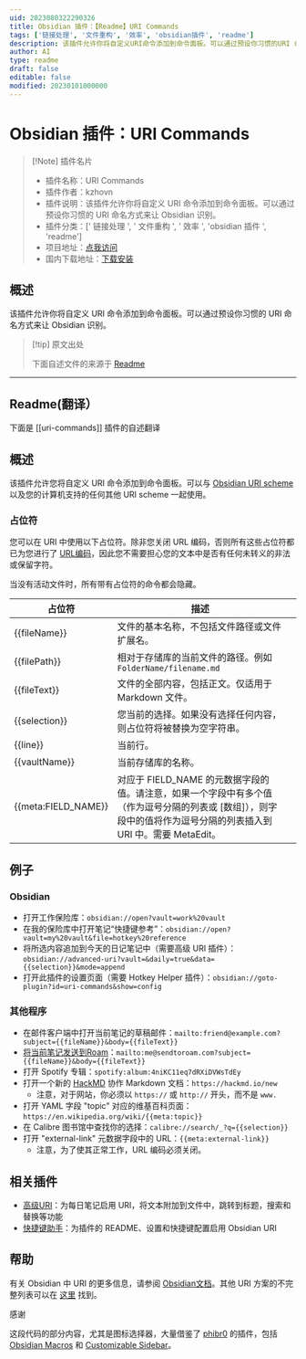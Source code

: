 ```yaml
---
uid: 2023080322290326
title: Obsidian 插件：【Readme】URI Commands
tags: ['链接处理', '文件重构', '效率', 'obsidian插件', 'readme']
description: 该插件允许你将自定义URI命令添加到命令面板。可以通过预设你习惯的URI 命名方式来让 Obsidian 识别。
author: AI
type: readme
draft: false
editable: false
modified: 20230101000000
---
```


# Obsidian 插件：URI Commands

> [!Note] 插件名片
> - 插件名称：URI Commands
> - 插件作者：kzhovn
> - 插件说明：该插件允许你将自定义 URI 命令添加到命令面板。可以通过预设你习惯的 URI 命名方式来让 Obsidian 识别。
> - 插件分类：[' 链接处理 ', ' 文件重构 ', ' 效率 ', 'obsidian 插件 ', 'readme']
> - 项目地址：[点我访问](https://github.com/kzhovn/uri-commands-obsidian)
> - 国内下载地址：[下载安装](https://pkmer.cn/products/plugin/pluginMarket/?uri-commands)

## 概述

该插件允许你将自定义 URI 命令添加到命令面板。可以通过预设你习惯的 URI 命名方式来让 Obsidian 识别。

> [!tip] 原文出处
>
>下面自述文件的来源于 [Readme](https://ghproxy.net/https://raw.githubusercontent.com/kzhovn/uri-commands-obsidian/master/README.md)
>

---

## Readme(翻译）

下面是 [[uri-commands]] 插件的自述翻译

## 概述

该插件允许您将自定义 URI 命令添加到命令面板。可以与 [Obsidian URI scheme](https://help.obsidian.md/Advanced+topics/Using+obsidian+URI) 以及您的计算机支持的任何其他 URI scheme 一起使用。

### 占位符

您可以在 URI 中使用以下占位符。除非您关闭 URL 编码，否则所有这些占位符都已为您进行了 [URL编码](https://en.wikipedia.org/wiki/Percent-encoding)，因此您不需要担心您的文本中是否有任何未转义的非法或保留字符。

当没有活动文件时，所有带有占位符的命令都会隐藏。

| 占位符              | 描述                                                                                                                                                                                                                                                                                                                                             |     |
| ------------------- | --------------------------------------------------------------------------------------------------------------------------------------------------------------------------------------------------------------------------------------------------------------------------------------------------------------------------------------------------- | --- |
| {{fileName}}        | 文件的基本名称，不包括文件路径或文件扩展名。                                                                                                                                                                                                                                                                                                      |     |
| {{filePath}}            | 相对于存储库的当前文件的路径。例如 `FolderName/filename.md`                                                                                                                                                                                                                                                                                                                             |     |
| {{fileText}}        | 文件的全部内容，包括正文。仅适用于 Markdown 文件。                                                                                                                                                                                                                                                                                                                               |     |
| {{selection}}       | 您当前的选择。如果没有选择任何内容，则占位符将被替换为空字符串。                                                                                                                                                                                                                                         |     |
| {{line}}            | 当前行。                                                                                                                                                                                                                                                                                                                                       |     |
| {{vaultName}}            | 当前存储库的名称。                                                                                                                                                                                                                                                                                                               |     |
| {{meta:FIELD_NAME}} | 对应于 FIELD_NAME 的元数据字段的值。请注意，如果一个字段中有多个值（作为逗号分隔的列表或 [数组]），则字段中的值将作为逗号分隔的列表插入到 URI 中。需要 MetaEdit。 |     |

## 例子

### Obsidian

- 打开工作保险库：`obsidian://open?vault=work%20vault`
- 在我的保险库中打开笔记“快捷键参考”：`obsidian://open?vault=my%20vault&file=hotkey%20reference`
- 将所选内容追加到今天的日记笔记中（需要高级 URI 插件）：`obsidian://advanced-uri?vault=&daily=true&data={{selection}}&mode=append`
- 打开此插件的设置页面（需要 Hotkey Helper 插件）：`obsidian://goto-plugin?id=uri-commands&show=config`

### 其他程序

- 在邮件客户端中打开当前笔记的草稿邮件：`mailto:friend@example.com?subject={{fileName}}&body={{fileText}}`
- [将当前笔记发送到Roam](http://www.sendtoroam.com/)：`mailto:me@sendtoroam.com?subject={{fileName}}&body={{fileText}}`
- 打开 Spotify 专辑：`spotify:album:4niKC11eq7dRXiDVWsTdEy`
- 打开一个新的 [HackMD](https://hackmd.io/) 协作 Markdown 文档：`https://hackmd.io/new`
    - 注意，对于网站，你必须以 `https://` 或 `http://` 开头，而不是 `www.`
- 打开 YAML 字段 "topic" 对应的维基百科页面：`https://en.wikipedia.org/wiki/{{meta:topic}}`
- 在 Calibre 图书馆中查找你的选择：`calibre://search/_?q={{selection}}`
- 打开 "external-link" 元数据字段中的 URL：`{{meta:external-link}}`
    - 注意，为了使其正常工作，URL 编码必须关闭。

## 相关插件

- [高级URI](https://github.com/Vinzent03/obsidian-advanced-uri)：为每日笔记启用 URI，将文本附加到文件中，跳转到标题，搜索和替换等功能
- [快捷键助手](https://github.com/pjeby/hotkey-helper)：为插件的 README、设置和快捷键配置启用 Obsidian URI

## 帮助

有关 Obsidian 中 URI 的更多信息，请参阅 [Obsidian文档](https://help.obsidian.md/Advanced+topics/Using+obsidian+URI)。其他 URI 方案的不完整列表可以在 [这里](https://en.wikipedia.org/wiki/List_of_URI_schemes) 找到。

感谢

这段代码的部分内容，尤其是图标选择器，大量借鉴了 [phibr0](https://github.com/phibr0) 的插件，包括 [Obsidian Macros](https://github.com/phibr0/obsidian-macros) 和 [Customizable Sidebar](https://github.com/phibr0/obsidian-customizable-sidebar)。
